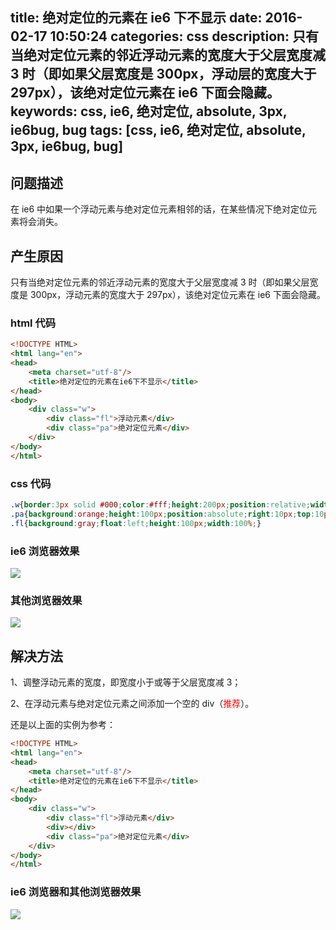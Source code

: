 title: 绝对定位的元素在 ie6 下不显示
date: 2016-02-17 10:50:24
categories: css
description: 只有当绝对定位元素的邻近浮动元素的宽度大于父层宽度减 3 时（即如果父层宽度是 300px，浮动层的宽度大于 297px），该绝对定位元素在 ie6 下面会隐藏。
keywords: css, ie6, 绝对定位, absolute, 3px, ie6bug, bug
tags: [css, ie6, 绝对定位, absolute, 3px, ie6bug, bug]
---

## 问题描述 ##

在 ie6 中如果一个浮动元素与绝对定位元素相邻的话，在某些情况下绝对定位元素将会消失。

## 产生原因 ##

只有当绝对定位元素的邻近浮动元素的宽度大于父层宽度减 3 时（即如果父层宽度是 300px，浮动元素的宽度大于 297px），该绝对定位元素在 ie6 下面会隐藏。

### html 代码 ###

``` html
<!DOCTYPE HTML>
<html lang="en">
<head>
    <meta charset="utf-8"/>
    <title>绝对定位的元素在ie6下不显示</title>
</head>
<body>
    <div class="w">
        <div class="fl">浮动元素</div>
        <div class="pa">绝对定位元素</div>
    </div>
</body>
</html>
```

### css 代码 ###

``` css
.w{border:3px solid #000;color:#fff;height:200px;position:relative;width:300px;}
.pa{background:orange;height:100px;position:absolute;right:10px;top:10px;width:100px;}
.fl{background:gray;float:left;height:100px;width:100%;}
```

### ie6 浏览器效果 ###

![](http://7xn4vv.com1.z0.glb.clouddn.com/static/upload/2016/02/3.png)

### 其他浏览器效果 ###

![](http://7xn4vv.com1.z0.glb.clouddn.com/static/upload/2016/02/4.png)

## 解决方法 ##

1、调整浮动元素的宽度，即宽度小于或等于父层宽度减 3；

2、在浮动元素与绝对定位元素之间添加一个空的 div（<span style="color:red;">推荐</span>）。

还是以上面的实例为参考：

``` html
<!DOCTYPE HTML>
<html lang="en">
<head>
    <meta charset="utf-8"/>
    <title>绝对定位的元素在ie6下不显示</title>
</head>
<body>
    <div class="w">
        <div class="fl">浮动元素</div>
        <div></div>
        <div class="pa">绝对定位元素</div>
    </div>
</body>
</html>
```

### ie6 浏览器和其他浏览器效果 ###

![](http://7xn4vv.com1.z0.glb.clouddn.com/static/upload/2016/02/4.png)
